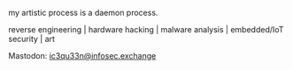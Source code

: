 
my artistic process is a daemon process. 

reverse engineering | hardware hacking | malware analysis | embedded/IoT security | art  

Mastodon: ic3qu33n@infosec.exchange

<!---
nikaroxanne/nikaroxanne is a ✨ special ✨ repository because its `README.md` (this file) appears on your GitHub profile.
You can click the Preview link to take a look at your changes.
--->
